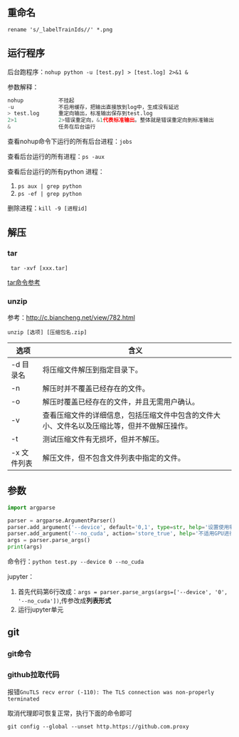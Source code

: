 ## 重命名

`rename 's/_labelTrainIds//' *.png`



## 运行程序

后台跑程序：`nohup python -u [test.py] > [test.log] 2>&1 &`

参数解释：

```python
nohup			不挂起
-u	 			不启用缓存，把输出直接放到log中，生成没有延迟
> test.log		重定向输出，标准输出保存到test.log
2>1				2>错误重定向，&1代表标准输出。整体就是错误重定向到标准输出
&				任务在后台运行
```



查看nohup命令下运行的所有后台进程：`jobs`

查看后台运行的所有进程：`ps -aux`

查看后台运行的所有python 进程：

1. `ps aux | grep python`
2. `ps -ef | grep python`

删除进程：`kill -9 [进程id]`



## 解压

### tar

` tar -xvf [xxx.tar]`

[tar命令参考](https://www.cnblogs.com/luozeng/p/8674529.html)

### unzip

参考：http://c.biancheng.net/view/782.html

`unzip [选项] [压缩包名.zip]`

| 选项        | 含义                                                         |
| ----------- | ------------------------------------------------------------ |
| -d 目录名   | 将压缩文件解压到指定目录下。                                 |
| -n          | 解压时并不覆盖已经存在的文件。                               |
| -o          | 解压时覆盖已经存在的文件，并且无需用户确认。                 |
| -v          | 查看压缩文件的详细信息，包括压缩文件中包含的文件大小、文件名以及压缩比等，但并不做解压操作。 |
| -t          | 测试压缩文件有无损坏，但并不解压。                           |
| -x 文件列表 | 解压文件，但不包含文件列表中指定的文件。                     |



## 参数

```python
import argparse

parser = argparse.ArgumentParser()
parser.add_argument('--device', default='0,1', type=str, help='设置使用哪些显卡')
parser.add_argument('--no_cuda', action='store_true', help='不适用GPU进行训练')
args = parser.parse_args()
print(args)
```

命令行：`python test.py --device 0 --no_cuda`

jupyter：

1. 首先代码第6行改成：`args = parser.parse_args(args=['--device', '0',  '--no_cuda'])`,传参改成**列表形式**
2. 运行jupyter单元




## git
### git命令




### github拉取代码

报错`GnuTLS recv error (-110): The TLS connection was non-properly terminated`

取消代理即可恢复正常，执行下面的命令即可

```
git config --global --unset http.https://github.com.proxy
```
